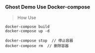### Ghost Demo Use Docker-compose

> How Use

```docker
docker-compose build
docker-compose up -d
```
```
docker-compose stop  // 停止容器
docker-compose rm  // 删除容器
```
